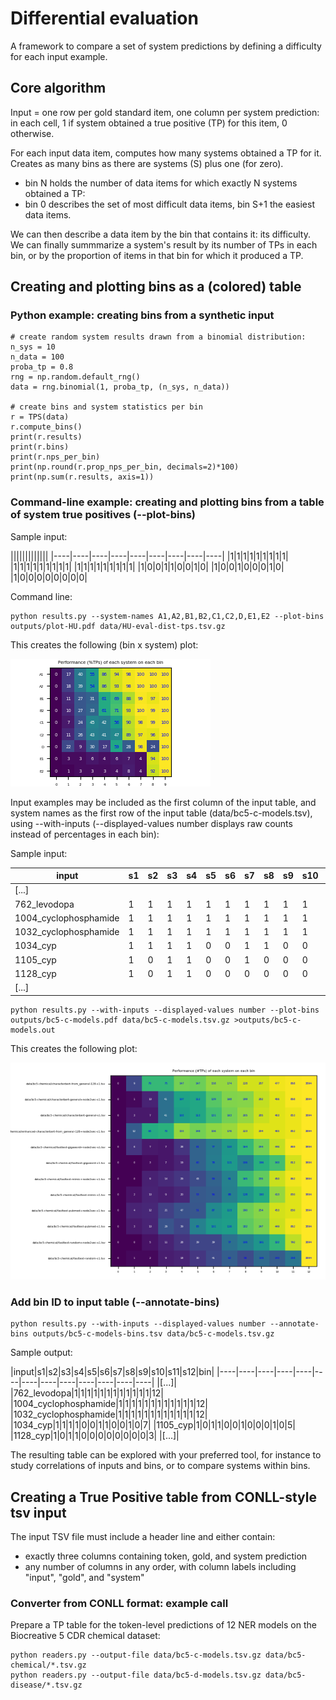 # Differential evaluation

A framework to compare a set of system predictions by defining a difficulty for each input example.

## Core algorithm

Input = one row per gold standard item, one column per system prediction:
in each cell, 1 if system obtained a true positive (TP) for this item, 0 otherwise.

For each input data item, computes how many systems obtained a TP for it.
Creates as many bins as there are systems (S) plus one (for zero).

  - bin N holds the number of data items for which exactly N systems obtained a TP:
  - bin 0 describes the set of most difficult data items, bin S+1 the easiest data items.

We can then describe a data item by the bin that contains it: its difficulty.
We can finally summmarize a system's result by its number of TPs in each bin,
or by the proportion of items in that bin for which it produced a TP.

## Creating and plotting bins as a (colored) table
### Python example: creating bins from a synthetic input
    # create random system results drawn from a binomial distribution:
    n_sys = 10
    n_data = 100
    proba_tp = 0.8
    rng = np.random.default_rng()
    data = rng.binomial(1, proba_tp, (n_sys, n_data))

    # create bins and system statistics per bin
    r = TPS(data)
    r.compute_bins()
    print(r.results)
    print(r.bins)
    print(r.nps_per_bin)
    print(np.round(r.prop_nps_per_bin, decimals=2)*100)
    print(np.sum(r.results, axis=1))

### Command-line example: creating and plotting bins from a table of system true positives (--plot-bins)

Sample input:

|||||||||||||
|----|----|----|----|----|----|----|----|----|
|1|1|1|1|1|1|1|1|1|
|1|1|1|1|1|1|1|1|1|
|1|1|1|1|1|1|1|1|1|
|1|0|0|1|1|0|0|1|0|
|1|0|0|1|0|0|0|1|0|
|1|0|0|0|0|0|0|0|0|

Command line:

    python results.py --system-names A1,A2,B1,B2,C1,C2,D,E1,E2 --plot-bins outputs/plot-HU.pdf data/HU-eval-dist-tps.tsv.gz

This creates the following (bin x system) plot:

![alt text](./outputs/plot-HU.png "Comparing the true positives of 9 systems on the same dataset")

Input examples may be included as the first column of the input table, and system names as the first row of the input table (data/bc5-c-models.tsv), using --with-inputs (--displayed-values number displays raw counts instead of percentages in each bin):

Sample input:

|input|s1|s2|s3|s4|s5|s6|s7|s8|s9|s10|s11|s12|
|----|----|----|----|----|----|----|----|----|----|----|----|----|
|[...]|
|762_levodopa|1|1|1|1|1|1|1|1|1|1|1|1|
|1004_cyclophosphamide|1|1|1|1|1|1|1|1|1|1|1|1|
|1032_cyclophosphamide|1|1|1|1|1|1|1|1|1|1|1|1|
|1034_cyp|1|1|1|1|0|0|1|1|0|0|1|0|
|1105_cyp|1|0|1|1|0|0|1|0|0|0|1|0|
|1128_cyp|1|0|1|1|0|0|0|0|0|0|0|0|
|[...]|



    python results.py --with-inputs --displayed-values number --plot-bins outputs/bc5-c-models.pdf data/bc5-c-models.tsv.gz >outputs/bc5-c-models.out

This creates the following plot:

![alt text](./outputs/bc5-c-models.png "Comparing the true positives of 12 systems on the same dataset")

### Add bin ID to input table (--annotate-bins)

    python results.py --with-inputs --displayed-values number --annotate-bins outputs/bc5-c-models-bins.tsv data/bc5-c-models.tsv.gz

Sample output:

|input|s1|s2|s3|s4|s5|s6|s7|s8|s9|s10|s11|s12|bin|
|----|----|----|----|----|----|----|----|----|----|----|----|----|
|[...]|
|762_levodopa|1|1|1|1|1|1|1|1|1|1|1|1|12|
|1004_cyclophosphamide|1|1|1|1|1|1|1|1|1|1|1|1|12|
|1032_cyclophosphamide|1|1|1|1|1|1|1|1|1|1|1|1|12|
|1034_cyp|1|1|1|1|0|0|1|1|0|0|1|0|7|
|1105_cyp|1|0|1|1|0|0|1|0|0|0|1|0|5|
|1128_cyp|1|0|1|1|0|0|0|0|0|0|0|0|3|
|[...]|

The resulting table can be explored with your preferred tool, for instance to study correlations of inputs and bins, or to compare systems within bins.


## Creating a True Positive table from CONLL-style tsv input

The input TSV file must include a header line and either contain:

- exactly three columns containing token, gold, and system prediction
- any number of columns in any order, with column labels including "input", "gold", and "system"

### Converter from CONLL format: example call

Prepare a TP table for the token-level predictions of 12 NER models on the Biocreative 5 CDR chemical dataset:

    python readers.py --output-file data/bc5-c-models.tsv.gz data/bc5-chemical/*.tsv.gz
    python readers.py --output-file data/bc5-d-models.tsv.gz data/bc5-disease/*.tsv.gz
